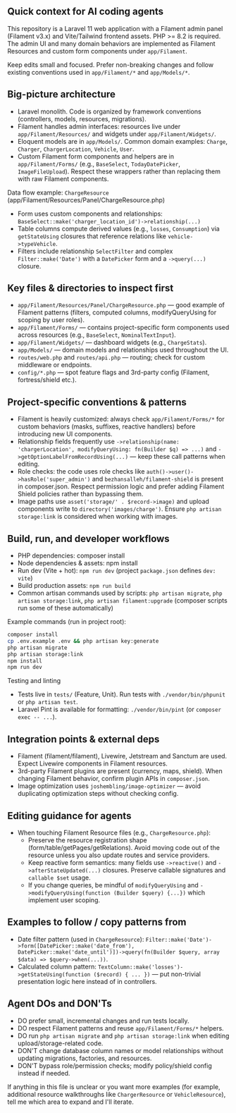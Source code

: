 ## Quick context for AI coding agents

This repository is a Laravel 11 web application with a Filament admin panel (Filament v3.x) and Vite/Tailwind frontend assets. PHP >= 8.2 is required. The admin UI and many domain behaviors are implemented as Filament Resources and custom form components under `app/Filament`.

Keep edits small and focused. Prefer non-breaking changes and follow existing conventions used in `app/Filament/*` and `app/Models/*`.

## Big-picture architecture

-   Laravel monolith. Code is organized by framework conventions (controllers, models, resources, migrations).
-   Filament handles admin interfaces: resources live under `app/Filament/Resources/` and widgets under `app/Filament/Widgets/`.
-   Eloquent models are in `app/Models/`. Common domain examples: `Charge`, `Charger`, `ChargerLocation`, `Vehicle`, `User`.
-   Custom Filament form components and helpers are in `app/Filament/Forms/` (e.g., `BaseSelect`, `TodayDatePicker`, `ImageFileUpload`). Respect these wrappers rather than replacing them with raw Filament components.

Data flow example: `ChargeResource` (app/Filament/Resources/Panel/ChargeResource.php)

-   Form uses custom components and relationships: `BaseSelect::make('charger_location_id')->relationship(...)`
-   Table columns compute derived values (e.g., `losses`, `Consumption`) via `getStateUsing` closures that reference relations like `vehicle->typeVehicle`.
-   Filters include relationship `SelectFilter` and complex `Filter::make('Date')` with a `DatePicker` form and a `->query(...)` closure.

## Key files & directories to inspect first

-   `app/Filament/Resources/Panel/ChargeResource.php` — good example of Filament patterns (filters, computed columns, modifyQueryUsing for scoping by user roles).
-   `app/Filament/Forms/` — contains project-specific form components used across resources (e.g., `BaseSelect`, `NominalTextInput`).
-   `app/Filament/Widgets/` — dashboard widgets (e.g., `ChargeStats`).
-   `app/Models/` — domain models and relationships used throughout the UI.
-   `routes/web.php` and `routes/api.php` — routing; check for custom middleware or endpoints.
-   `config/*.php` — spot feature flags and 3rd-party config (Filament, fortress/shield etc.).

## Project-specific conventions & patterns

-   Filament is heavily customized: always check `app/Filament/Forms/*` for custom behaviors (masks, suffixes, reactive handlers) before introducing new UI components.
-   Relationship fields frequently use `->relationship(name: 'chargerLocation', modifyQueryUsing: fn(Builder $q) => ...)` and `->getOptionLabelFromRecordUsing(...)` — keep these call patterns when editing.
-   Role checks: the code uses role checks like `auth()->user()->hasRole('super_admin')` and `bezhansalleh/filament-shield` is present in composer.json. Respect permission logic and prefer adding Filament Shield policies rather than bypassing them.
-   Image paths use `asset('storage/' . $record->image)` and upload components write to `directory('images/charge')`. Ensure `php artisan storage:link` is considered when working with images.

## Build, run, and developer workflows

-   PHP dependencies: composer install
-   Node dependencies & assets: npm install
-   Run dev (Vite + hot): `npm run dev` (project `package.json` defines `dev: vite`)
-   Build production assets: `npm run build`
-   Common artisan commands used by scripts: `php artisan migrate`, `php artisan storage:link`, `php artisan filament:upgrade` (composer scripts run some of these automatically)

Example commands (run in project root):

```bash
composer install
cp .env.example .env && php artisan key:generate
php artisan migrate
php artisan storage:link
npm install
npm run dev
```

Testing and linting

-   Tests live in `tests/` (Feature, Unit). Run tests with `./vendor/bin/phpunit` or `php artisan test`.
-   Laravel Pint is available for formatting: `./vendor/bin/pint` (or `composer exec -- ...`).

## Integration points & external deps

-   Filament (filament/filament), Livewire, Jetstream and Sanctum are used. Expect Livewire components in Filament resources.
-   3rd-party Filament plugins are present (currency, maps, shield). When changing Filament behavior, confirm plugin APIs in `composer.json`.
-   Image optimization uses `joshembling/image-optimizer` — avoid duplicating optimization steps without checking config.

## Editing guidance for agents

-   When touching Filament Resource files (e.g., `ChargeResource.php`):
    -   Preserve the resource registration shape (form/table/getPages/getRelations). Avoid moving code out of the resource unless you also update routes and service providers.
    -   Keep reactive form semantics: many fields use `->reactive()` and `->afterStateUpdated(...)` closures. Preserve callable signatures and `callable $set` usage.
    -   If you change queries, be mindful of `modifyQueryUsing` and `->modifyQueryUsing(function (Builder $query) {...})` which implement user scoping.

## Examples to follow / copy patterns from

-   Date filter pattern (used in `ChargeResource`): `Filter::make('Date')->form([DatePicker::make('date_from'), DatePicker::make('date_until')])->query(fn(Builder $query, array $data) => $query->when(...))`.
-   Calculated column pattern: `TextColumn::make('losses')->getStateUsing(function ($record) { ... })` — put non-trivial presentation logic here instead of in controllers.

## Agent DOs and DON'Ts

-   DO prefer small, incremental changes and run tests locally.
-   DO respect Filament patterns and reuse `app/Filament/Forms/*` helpers.
-   DO run `php artisan migrate` and `php artisan storage:link` when editing upload/storage-related code.
-   DON'T change database column names or model relationships without updating migrations, factories, and resources.
-   DON'T bypass role/permission checks; modify policy/shield config instead if needed.

If anything in this file is unclear or you want more examples (for example, additional resource walkthroughs like `ChargerResource` or `VehicleResource`), tell me which area to expand and I'll iterate.
